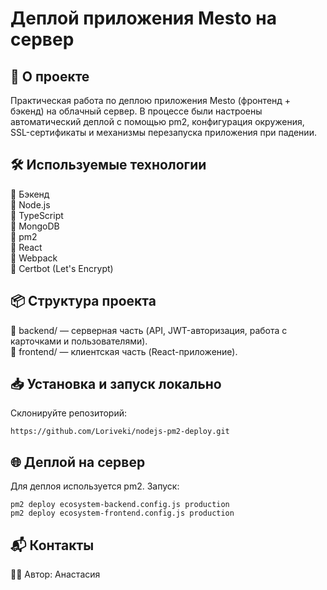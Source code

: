 # Деплой приложения Mesto на сервер

## 🚀 О проекте

Практическая работа по деплою приложения Mesto (фронтенд + бэкенд) на облачный сервер.
В процессе были настроены автоматический деплой с помощью pm2, конфигурация окружения, SSL-сертификаты и механизмы перезапуска приложения при падении.

## 🛠 Используемые технологии  
🔹 Бэкенд  
🔹 Node.js  
🔹 TypeScript  
🔹 MongoDB  
🔹 pm2  
🔹 React  
🔹 Webpack  
🔹 Certbot (Let's Encrypt)

##  📦 Структура проекта  

🔹 backend/ — серверная часть (API, JWT-авторизация, работа с карточками и пользователями).  
🔹 frontend/ — клиентская часть (React-приложение).

##  📥 Установка и запуск локально

Склонируйте репозиторий:
```
https://github.com/Loriveki/nodejs-pm2-deploy.git
```

## 🌐 Деплой на сервер

Для деплоя используется pm2.
Запуск:
```
pm2 deploy ecosystem-backend.config.js production
pm2 deploy ecosystem-frontend.config.js production
```

## 📬 Контакты

👩‍💻 Автор: Анастасия
